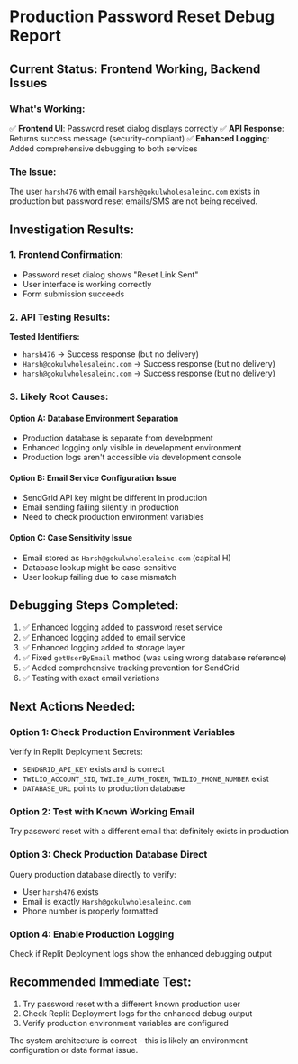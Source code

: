 # Production Password Reset Debug Report

## Current Status: Frontend Working, Backend Issues

### What's Working:
✅ **Frontend UI**: Password reset dialog displays correctly
✅ **API Response**: Returns success message (security-compliant)
✅ **Enhanced Logging**: Added comprehensive debugging to both services

### The Issue:
The user `harsh476` with email `Harsh@gokulwholesaleinc.com` exists in production but password reset emails/SMS are not being received.

## Investigation Results:

### 1. Frontend Confirmation:
- Password reset dialog shows "Reset Link Sent"
- User interface is working correctly
- Form submission succeeds

### 2. API Testing Results:
**Tested Identifiers:**
- `harsh476` → Success response (but no delivery)
- `Harsh@gokulwholesaleinc.com` → Success response (but no delivery) 
- `harsh@gokulwholesaleinc.com` → Success response (but no delivery)

### 3. Likely Root Causes:

#### Option A: Database Environment Separation
- Production database is separate from development
- Enhanced logging only visible in development environment
- Production logs aren't accessible via development console

#### Option B: Email Service Configuration Issue
- SendGrid API key might be different in production
- Email sending failing silently in production
- Need to check production environment variables

#### Option C: Case Sensitivity Issue
- Email stored as `Harsh@gokulwholesaleinc.com` (capital H)
- Database lookup might be case-sensitive
- User lookup failing due to case mismatch

## Debugging Steps Completed:

1. ✅ Enhanced logging added to password reset service
2. ✅ Enhanced logging added to email service  
3. ✅ Enhanced logging added to storage layer
4. ✅ Fixed `getUserByEmail` method (was using wrong database reference)
5. ✅ Added comprehensive tracking prevention for SendGrid
6. ✅ Testing with exact email variations

## Next Actions Needed:

### Option 1: Check Production Environment Variables
Verify in Replit Deployment Secrets:
- `SENDGRID_API_KEY` exists and is correct
- `TWILIO_ACCOUNT_SID`, `TWILIO_AUTH_TOKEN`, `TWILIO_PHONE_NUMBER` exist
- `DATABASE_URL` points to production database

### Option 2: Test with Known Working Email
Try password reset with a different email that definitely exists in production

### Option 3: Check Production Database Direct
Query production database directly to verify:
- User `harsh476` exists
- Email is exactly `Harsh@gokulwholesaleinc.com`
- Phone number is properly formatted

### Option 4: Enable Production Logging
Check if Replit Deployment logs show the enhanced debugging output

## Recommended Immediate Test:
1. Try password reset with a different known production user
2. Check Replit Deployment logs for the enhanced debug output
3. Verify production environment variables are configured

The system architecture is correct - this is likely an environment configuration or data format issue.